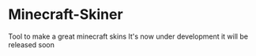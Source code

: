 # Minecraft-Skiner
Tool to make a great minecraft skins
It's now under development
it will be released soon
